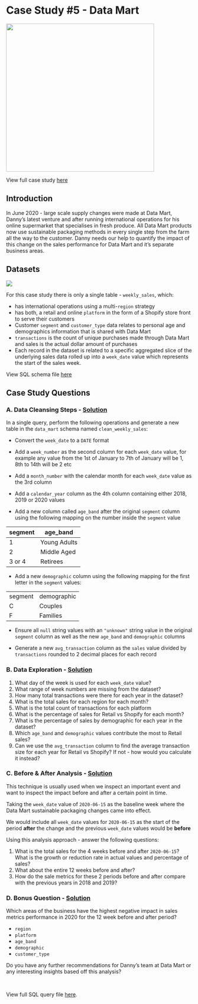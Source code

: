 # Case Study #5 - Data Mart

<img src='https://8weeksqlchallenge.com/images/case-study-designs/5.png' width='400'>

View full case study [here]()

## Introduction
In June 2020 - large scale supply changes were made at Data Mart, Danny’s latest venture and after running international operations for his online supermarket that specialises in fresh produce. All Data Mart products now use sustainable packaging methods in every single step from the farm all the way to the customer. Danny needs our help to quantify the impact of this change on the sales performance for Data Mart and it’s separate business areas.

## Datasets
<img src='https://8weeksqlchallenge.com/images/case-study-5-erd.png'>

For this case study there is only a single table - `weekly_sales`, which:

* has international operations using a multi-`region` strategy
* has both, a retail and online `platform` in the form of a Shopify store front to serve their customers
* Customer `segment` and `customer_type` data relates to personal age and demographics information that is shared with Data Mart
* `transactions` is the count of unique purchases made through Data Mart and sales is the actual dollar amount of purchases
* Each record in the dataset is related to a specific aggregated slice of the underlying sales data rolled up into a `week_date` value which represents the start of the sales week.

View SQL schema file [here](./Schema.sql) 

## Case Study Questions

### A. Data Cleansing Steps - [Solution](./A.%20Data%20Cleansing%20Steps.md)

<p>In a single query, perform the following operations and generate a new table in the <code class="language-plaintext highlighter-rouge">data_mart</code> schema named <code class="language-plaintext highlighter-rouge">clean_weekly_sales</code>:</p>

<ul>
  <li>
    <p>Convert the <code class="language-plaintext highlighter-rouge">week_date</code> to a <code class="language-plaintext highlighter-rouge">DATE</code> format</p>
  </li>
  <li>
    <p>Add a <code class="language-plaintext highlighter-rouge">week_number</code> as the second column for each <code class="language-plaintext highlighter-rouge">week_date</code> value, for example any value from the 1st of January to 7th of January will be 1, 8th to 14th will be 2 etc</p>
  </li>
  <li>
    <p>Add a <code class="language-plaintext highlighter-rouge">month_number</code> with the calendar month for each <code class="language-plaintext highlighter-rouge">week_date</code> value as the 3rd column</p>
  </li>
  <li>
    <p>Add a <code class="language-plaintext highlighter-rouge">calendar_year</code> column as the 4th column containing either 2018, 2019 or 2020 values</p>
  </li>
  <li>
    <p>Add a new column called <code class="language-plaintext highlighter-rouge">age_band</code> after the original <code class="language-plaintext highlighter-rouge">segment</code> column using the following mapping on the number inside the <code class="language-plaintext highlighter-rouge">segment</code> value</p>
  </li>
</ul>

<table>
  <thead>
    <tr>
      <th>segment</th>
      <th>age_band</th>
    </tr>
  </thead>
  <tbody>
    <tr>
      <td>1</td>
      <td>Young Adults</td>
    </tr>
    <tr>
      <td>2</td>
      <td>Middle Aged</td>
    </tr>
    <tr>
      <td>3 or 4</td>
      <td>Retirees</td>
    </tr>
  </tbody>
</table>

<ul>
  <li>Add a new <code class="language-plaintext highlighter-rouge">demographic</code> column using the following mapping for the first letter in the <code class="language-plaintext highlighter-rouge">segment</code> values:</li>
</ul>

<table>
  <tbody>
    <tr>
      <td>segment</td>
      <td>demographic</td>
    </tr>
    <tr>
      <td>C</td>
      <td>Couples</td>
    </tr>
    <tr>
      <td>F</td>
      <td>Families</td>
    </tr>
  </tbody>
</table>

<ul>
  <li>
    <p>Ensure all <code class="language-plaintext highlighter-rouge">null</code> string values with an <code class="language-plaintext highlighter-rouge">"unknown"</code> string value in the original <code class="language-plaintext highlighter-rouge">segment</code> column as well as the new <code class="language-plaintext highlighter-rouge">age_band</code> and <code class="language-plaintext highlighter-rouge">demographic</code> columns</p>
  </li>
  <li>
    <p>Generate a new <code class="language-plaintext highlighter-rouge">avg_transaction</code> column as the <code class="language-plaintext highlighter-rouge">sales</code> value divided by <code class="language-plaintext highlighter-rouge">transactions</code> rounded to 2 decimal places for each record</p>
  </li>
</ul>

### B. Data Exploration - [Solution](./B.%20Data%20Exploration.md)

<ol>
  <li>What day of the week is used for each <code class="language-plaintext highlighter-rouge">week_date</code> value?</li>
  <li>What range of week numbers are missing from the dataset?</li>
  <li>How many total transactions were there for each year in the dataset?</li>
  <li>What is the total sales for each region for each month?</li>
  <li>What is the total count of transactions for each platform</li>
  <li>What is the percentage of sales for Retail vs Shopify for each month?</li>
  <li>What is the percentage of sales by demographic for each year in the dataset?</li>
  <li>Which <code class="language-plaintext highlighter-rouge">age_band</code> and <code class="language-plaintext highlighter-rouge">demographic</code> values contribute the most to Retail sales?</li>
  <li>Can we use the <code class="language-plaintext highlighter-rouge">avg_transaction</code> column to find the average transaction size for each year for Retail vs Shopify? If not - how would you calculate it instead?</li>
</ol>

### C. Before & After Analysis - [Solution](C.%20Before%20&%20After%20Analysis.md) 

<p>This technique is usually used when we inspect an important event and want to inspect the impact before and after a certain point in time.</p>

<p>Taking the <code class="language-plaintext highlighter-rouge">week_date</code> value of <code class="language-plaintext highlighter-rouge">2020-06-15</code> as the baseline week where the Data Mart sustainable packaging changes came into effect.</p>

<p>We would include all <code class="language-plaintext highlighter-rouge">week_date</code> values for <code class="language-plaintext highlighter-rouge">2020-06-15</code> as the start of the period <strong>after</strong> the change and the previous <code class="language-plaintext highlighter-rouge">week_date</code> values would be <strong>before</strong></p>

<p>Using this analysis approach - answer the following questions:</p>

<ol>
  <li>What is the total sales for the 4 weeks before and after <code class="language-plaintext highlighter-rouge">2020-06-15</code>? What is the growth or reduction rate in actual values and percentage of sales?</li>
  <li>What about the entire 12 weeks before and after?</li>
  <li>How do the sale metrics for these 2 periods before and after compare with the previous years in 2018 and 2019?</li>
</ol>

### D. Bonus Question - [Solution](./D.%20Bonus%20Question.md)

<p>Which areas of the business have the highest negative impact in sales metrics performance in 2020 for the 12 week before and after period?</p>

<ul>
  <li><code class="language-plaintext highlighter-rouge">region</code></li>
  <li><code class="language-plaintext highlighter-rouge">platform</code></li>
  <li><code class="language-plaintext highlighter-rouge">age_band</code></li>
  <li><code class="language-plaintext highlighter-rouge">demographic</code></li>
  <li><code class="language-plaintext highlighter-rouge">customer_type</code></li>
</ul>

<p>Do you have any further recommendations for Danny’s team at Data Mart or any interesting insights based off this analysis?</p>


<br>

View full SQL query file [here](./Query.sql).
